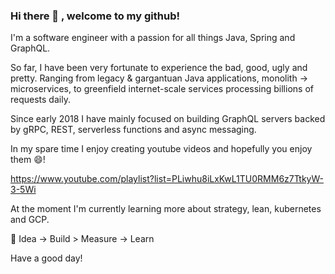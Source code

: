 ### Hi there 👋 , welcome to my github!

I'm a software engineer with a passion for all things Java, Spring and GraphQL.

So far, I have been very fortunate to experience the bad, good, ugly and pretty. Ranging from legacy & gargantuan Java applications, monolith -> microservices, to greenfield internet-scale services processing billions of requests daily.

Since early 2018 I have mainly focused on building GraphQL servers backed by gRPC, REST, serverless functions and async messaging.

In my spare time I enjoy creating youtube videos and hopefully you enjoy them 😄!

https://www.youtube.com/playlist?list=PLiwhu8iLxKwL1TU0RMM6z7TtkyW-3-5Wi

At the moment I'm currently learning more about strategy, lean, kubernetes and GCP.

🔭 Idea -> Build > Measure -> Learn

Have a good day!

<!--
**philip-jvm/philip-jvm** is a ✨ _special_ ✨ repository because its `README.md` (this file) appears on your GitHub profile.

Here are some ideas to get you started:

- 🔭 I’m currently working on ...
- 🌱 I’m currently learning ...
- 👯 I’m looking to collaborate on ...
- 🤔 I’m looking for help with ...
- 💬 Ask me about ...
- 📫 How to reach me: ...
- 😄 Pronouns: ...
- ⚡ Fun fact: ...
-->
